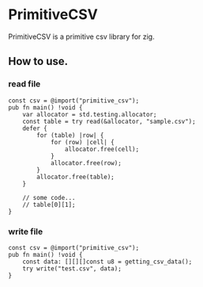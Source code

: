 # PrimitiveCSV
PrimitiveCSV is a primitive csv library for zig.


## How to use.
### read file
```
const csv = @import("primitive_csv");
pub fn main() !void {
    var allocator = std.testing.allocator;
    const table = try read(&allocator, "sample.csv");
    defer {
        for (table) |row| {
            for (row) |cell| {
                allocator.free(cell);
            }
            allocator.free(row);
        }
        allocator.free(table);
    }

    // some code...
    // table[0][1];
}

```
### write file
```
const csv = @import("primitive_csv");
pub fn main() !void {
    const data: [][][]const u8 = getting_csv_data();
    try write("test.csv", data);
}
```